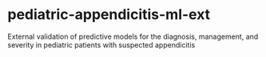 # pediatric-appendicitis-ml-ext
External validation of predictive models for the diagnosis, management, and severity in pediatric patients with suspected appendicitis
